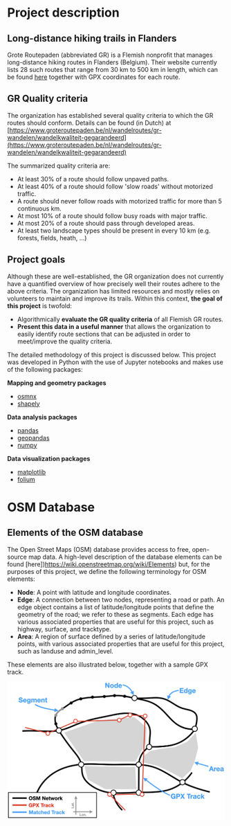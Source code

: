 # Project description

## Long-distance hiking trails in Flanders
Grote Routepaden (abbreviated GR) is a Flemish nonprofit that manages long-distance hiking routes in Flanders (Belgium). Their website currently lists 28 such routes that range from 30 km to 500 km in length, which can be found [here](https://www.groteroutepaden.be/nl/wandelroutes) together with GPX coordinates for each route.

## GR Quality criteria
The organization has established several quality criteria to which the GR routes should conform. Details can be found (in Dutch) at [https://www.groteroutepaden.be/nl/wandelroutes/gr-wandelen/wandelkwaliteit-gegarandeerd](https://www.groteroutepaden.be/nl/wandelroutes/gr-wandelen/wandelkwaliteit-gegarandeerd) 

The summarized quality criteria are:
- At least 30% of a route should follow unpaved paths.
- At least 40% of a route should follow 'slow roads' without motorized traffic.
- A route should never follow roads with motorized traffic for more than 5 continuous km.
- At most 10% of a route should follow busy roads with major traffic.
- At most 20% of a route should pass through developed areas.
- At least two landscape types should be present in every 10 km (e.g. forests, fields, heath, ...)

## Project goals
Although these are well-established, the GR organization does not currently have a quantified overview of how precisely well their routes adhere to the above criteria. The organization has limited resources and mostly relies on volunteers to maintain and improve its trails. Within this context, **the goal of this project** is twofold:
- Algorithmically **evaluate the GR quality criteria** of all Flemish GR routes.
- **Present this data in a useful manner** that allows the organization to easily identify route sections that can be adjusted in order to meet/improve the quality criteria.

The detailed methodology of this project is discussed below. This project was developed in Python with the use of Jupyter notebooks and makes use of the following packages:

**Mapping and geometry packages**
- [osmnx](https://github.com/gboeing/osmnx)
- [shapely](https://github.com/shapely/shapely)

**Data analysis packages**
- [pandas](https://github.com/pandas-dev/pandas)
- [geopandas](https://github.com/geopandas/geopandas)
- [numpy](https://github.com/numpy/numpy)

**Data visualization packages**
- [matplotlib](https://github.com/matplotlib/matplotlib)
- [folium](https://github.com/python-visualization/folium)

# OSM Database
## Elements of the OSM database
The Open Street Maps (OSM) database provides access to free, open-source map data. A high-level description of the database elements can be found [here])https://wiki.openstreetmap.org/wiki/Elements) but, for the purposes of this project, we define the following terminology for OSM elements:

- **Node**: A point with latitude and longitude coordinates.
- **Edge**: A connection between two nodes, representing a road or path. An edge object contains a list of latitude/longitude points that define the geometry of the road; we refer to these as segments. Each edge has various associated properties that are useful for this project, such as highway, surface, and tracktype.
- **Area**: A region of surface defined by a series of latitude/longitude points, with various associated properties that are useful for this project, such as landuse and admin_level.

These elements are also illustrated below, together with a sample GPX track.

![alt text](images/network.jpg)